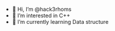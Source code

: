 - 👋 Hi, I’m @hack3rhoms
- 👀 I’m interested in  C++
- 🌱 I’m currently learning Data structure 


<!---
hack3rhoms/hack3rhoms is a ✨ special ✨ repository because its `README.md` (this file) appears on your GitHub profile.
You can click the Preview link to take a look at your changes.
--->
